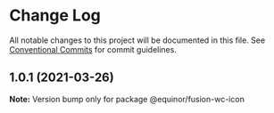 # Change Log

All notable changes to this project will be documented in this file.
See [Conventional Commits](https://conventionalcommits.org) for commit guidelines.

## 1.0.1 (2021-03-26)

**Note:** Version bump only for package @equinor/fusion-wc-icon
